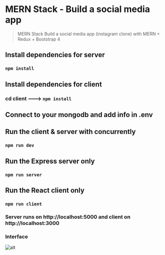 # MERN Stack - Build a social media app

> MERN Stack Build a social media app (instagram clone) with MERN + Redux + Bootstrap 4

## Install dependencies for server

### `npm install`

## Install dependencies for client

### cd client ---> `npm install`

## Connect to your mongodb and add info in .env

## Run the client & server with concurrently

### `npm run dev`

## Run the Express server only

### `npm run server`

## Run the React client only

### `npm run client`

### Server runs on http://localhost:5000 and client on http://localhost:3000

### Interface

![alt](https://res.cloudinary.com/devat-channel/image/upload/v1621001242/v-network/Untitled_q3jvqa.png)
